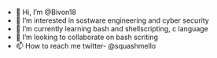 - 👋 Hi, I’m @Bivon18
- 👀 I’m interested in sostware engineering and cyber security
- 🌱 I’m currently learning  bash and shellscripting, c language
- 💞️ I’m looking to collaborate on bash scriting
- 📫 How to reach me twitter- @squashmello

<!---
Bivon18/Bivon18 is a ✨ special ✨ repository because its `README.md` (this file) appears on your GitHub profile.
You can click the Preview link to take a look at your changes.
--->
